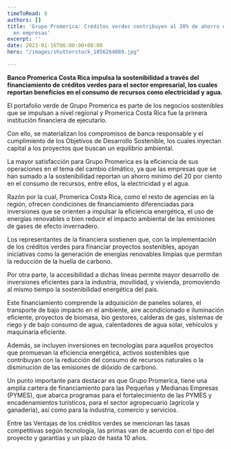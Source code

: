 ```yaml
---
timeToRead: 8
authors: []
title: 'Grupo Promerica: Créditos verdes contribuyen al 20% de ahorro energéticos
  en empresas'
excerpt: ''
date: 2023-01-16T06:00:00+00:00
hero: "/images/shutterstock_1056264089.jpg"

---
```

**Banco Promerica Costa Rica impulsa la sostenibilidad a través del financiamiento de créditos verdes para el sector empresarial, los cuales reportan beneficios en el consumo de recursos como electricidad y agua.**

El portafolio verde de Grupo Promerica es parte de los negocios sostenibles que se impulsan a nivel regional y Promerica Costa Rica fue la primera institución financiera de ejecutarlo.

Con ello, se materializan los compromisos de banca responsable y el cumplimiento de los Objetivos de Desarrollo Sostenible, los cuales inyectan capital a los proyectos que buscan un equilibrio ambiental.

La mayor satisfacción para Grupo Promerica es la eficiencia de sus operaciones en el tema del cambio climático, ya que las empresas que se han sumado a la sostenibilidad reportan un ahorro mínimo del 20 por ciento en el consumo de recursos, entre ellos, la electricidad y el agua.

Razón por la cual, Promerica Costa Rica, como el resto de agencias en la región, ofrecen condiciones de financiamiento diferenciadas para inversiones que se orienten a impulsar la eficiencia energética, el uso de energías renovables o bien reducir el impacto ambiental de las emisiones de gases de efecto invernadero.

Los representantes de la financiera sostienen que, con la implementación de los créditos verdes para financiar proyectos sostenibles, apoyan iniciativas como la generación de energías renovables limpias que permitan la reducción de la huella de carbono.

Por otra parte, la accesibilidad a dichas líneas permite mayor desarrollo de inversiones eficientes para la industria, movilidad, y vivienda, promoviendo al mismo tiempo la sostenibilidad energética del país.

Este financiamiento comprende la adquisición de paneles solares, el transporte de bajo impacto en el ambiente, aire acondicionado e iluminación eficiente, proyectos de biomasa, bio gestores, calderas de gas, sistemas de riego y de bajo consumo de agua, calentadores de agua solar, vehículos y maquinaria eficiente.

Además, se incluyen inversiones en tecnologías para aquellos proyectos que promuevan la eficiencia energética, activos sostenibles que contribuyan con la reducción del consumo de recursos naturales o la disminución de las emisiones de dióxido de carbono.

Un punto importante para destacar es que Grupo Promerica, tiene una amplia cartera de financiamiento para las Pequeñas y Medianas Empresas (PYMES), que abarca programas para el fortalecimiento de las PYMES y encadenamientos turísticos, para el sector agropecuario (agrícola y ganadería), así como para la industria, comercio y servicios.

Entre las Ventajas de los créditos verdes se mencionan las tasas competitivas según tecnología, las primas van de acuerdo con el tipo del proyecto y garantías y un plazo de hasta 10 años.